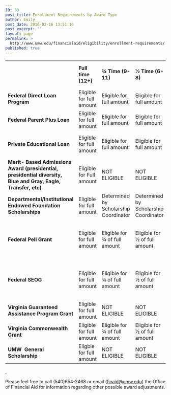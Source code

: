 ```yaml
---
ID: 33
post_title: Enrollment Requirements by Award Type
author: Emily
post_date: 2016-02-16 13:51:16
post_excerpt: ""
layout: page
permalink: >
  http://www.umw.edu/financialaid/eligibility/enrollment-requirements/
published: true
---
```

<table>
<tbody>
<tr>
<td width="210"><strong> </strong></td>
<td width="145"><strong>Full time (12+)</strong></td>
<td width="148"><strong>¾ Time (9-11)</strong></td>
<td width="148"><strong>½ Time (6-8)</strong></td>
<td width="147"><strong>Less than ½ time (-6)</strong></td>
</tr>
<tr>
<td width="210"><strong>Federal Direct Loan Program</strong></td>
<td width="145">Eligible for full amount</td>
<td width="148">Eligible for full amount</td>
<td width="148">Eligible for full amount</td>
<td width="147">NOT ELIGIBLE</td>
</tr>
<tr>
<td width="210"><strong>Federal Parent Plus Loan </strong></td>
<td width="145">Eligible for full amount</td>
<td width="148">Eligible for full amount</td>
<td width="148">Eligible for full amount</td>
<td width="147">NOT ELIGIBLE</td>
</tr>
<tr>
<td width="210"><strong>Private Educational Loan</strong></td>
<td width="145">Eligible for full amount</td>
<td width="148">Eligible for full amount</td>
<td width="148">Eligible for full amount</td>
<td width="147">Based on lenders policy.</td>
</tr>
<tr>
<td width="210"><strong>Merit- Based Admissions Award (presidential, presidential diversity, Blue and Gray, Eagle, Transfer, etc)</strong></td>
<td width="145">Eligible for Full amount</td>
<td width="148">NOT ELIGIBLE</td>
<td width="148">NOT ELIGIBLE</td>
<td width="147">NOT ELIGIBLE</td>
</tr>
<tr>
<td width="210"><strong>Departmental/Institutional Endowed Foundation Scholarships</strong></td>
<td width="145">Eligible for full amount</td>
<td width="148">Determined by Scholarship Coordinator</td>
<td width="148">Determined by Scholarship Coordinator</td>
<td width="147">NOT ELIGIBLE</td>
</tr>
<tr>
<td width="210"><strong>Federal Pell Grant</strong></td>
<td width="145">Eligible for full amount</td>
<td width="148">Eligible for ¾ of full amount</td>
<td width="148">Eligible for ½ of full amount</td>
<td width="147">3-5 credits – eligible for ¼ of full amount</td>
</tr>
<tr>
<td width="210"><strong>Federal SEOG</strong></td>
<td width="145">Eligible for full amount</td>
<td width="148">Eligible for ¾ of full amount</td>
<td width="148">Eligible for ½ of full amount</td>
<td width="147">3-5 credits – eligible for ¼ of full amount</td>
</tr>
<tr>
<td width="210"><strong>Virginia Guaranteed Assistance Program Grant</strong></td>
<td width="145">Eligible for full amount</td>
<td width="148">NOT ELIGIBLE</td>
<td width="148">NOT ELIGIBLE</td>
<td width="147">NOT  ELIGIBLE</td>
</tr>
<tr>
<td width="210"><strong>Virginia Commonwealth Grant</strong></td>
<td width="145">Eligible for full amount</td>
<td width="148">Eligible for ¾ of full amount</td>
<td width="148">Eligible for ½ of full amount</td>
<td width="147">NOT ELIGIBLE</td>
</tr>
<tr>
<td width="210"><strong>UMW  General Scholarship</strong></td>
<td width="145">Eligble for full amount</td>
<td width="148">NOT ELIGIBLE</td>
<td width="148">NOT ELIGIBLE</td>
<td width="147">NOT ELIGIBLE</td>
</tr>
</tbody>
</table>
<strong><u> </u></strong>

Please feel free to call (540)654-2468 or email (<a href="mailto:finaid@umw.edu">finaid@umw.edu</a>) the Office of Financial Aid for information regarding other possible award adjustments.